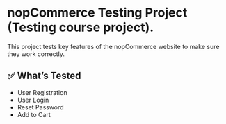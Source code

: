 # nopCommerce Testing Project (Testing course project).

This project tests key features of the nopCommerce website to make sure they work correctly.

## ✅ What’s Tested

- User Registration  
- User Login  
- Reset Password  
- Add to Cart  

